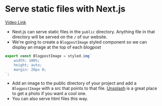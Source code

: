 # Serve static files with Next.js

[Video Link](https://egghead.io/lessons/next-js-serve-static-files-with-next-js?pl=build-a-blog-with-next-js-typescript-emotion-and-netlify-adcc)

-   Next.js can serve static files in the `public` directory. Anything file in that directory will be served on the `/` of our website.
-   We're going to create a `BlogpostImage` styled component so we can display an image at the top of each blogpost

```js
export const BlogpostImage = styled.img`
    width: 100%;
    height; auto;
    margin: 20px 0;
`;
```

-   Add an image to the public directory of your project and add a `BlogpostImage` with a src that points to that file. [Unsplash](https://unsplash.com) is a great place to get a photo if you want a cool one.
-   You can also serve html files this way.

